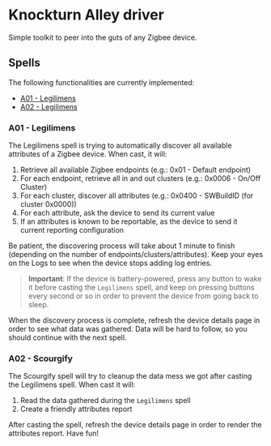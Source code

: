 # Knockturn Alley driver

Simple toolkit to peer into the guts of any Zigbee device.

## Spells
The following functionalities are currently implemented:
- [A01 - Legilimens](#a01---legilimens)
- [A02 - Legilimens](#a02---scourgify)

### A01 - Legilimens
The Legilimens spell is trying to automatically discover all available attributes of a Zigbee device. When cast, it will:
1. Retrieve all available Zigbee endpoints (e.g.: 0x01 - Default endpoint)
2. For each endpoint, retrieve all in and out clusters (e.g.: 0x0006 - On/Off Cluster)
3. For each cluster, discover all attributes (e.g.: 0x0400 - SWBuildID (for cluster 0x0000))
4. For each attribute, ask the device to send its current value
5. If an attributes is known to be reportable, as the device to send it current reporting configuration

Be patient, the discovering process will take about 1 minute to finish (depending on the number of endpoints/clusters/attributes). Keep your eyes on the Logs to see when the device stops adding log entries.

> **Important**: If the device is battery-powered, press any button to wake it before casting the `Legilimens` spell, and keep on pressing buttons every second or so in order to prevent the device from going back to sleep.

When the discovery process is complete, refresh the device details page in order to see what data was gathered. Data will be hard to follow, so you should continue with the next spell.

### A02 - Scourgify
The Scourgify spell will try to cleanup the data mess we got after casting the Legilimens spell. When cast it will:
1. Read the data gathered during the `Legilimens` spell
2. Create a friendly attributes report

After casting the spell, refresh the device details page in order to render the attributes report. Have fun!

